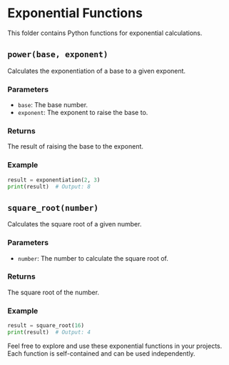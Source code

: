 # Exponential Functions

This folder contains Python functions for exponential calculations.

## `power(base, exponent)`

Calculates the exponentiation of a base to a given exponent.

### Parameters
- `base`: The base number.
- `exponent`: The exponent to raise the base to.

### Returns
The result of raising the base to the exponent.

### Example
```python
result = exponentiation(2, 3)
print(result)  # Output: 8
```

## `square_root(number)`

Calculates the square root of a given number.

### Parameters
- `number`: The number to calculate the square root of.

### Returns
The square root of the number.

### Example
```python
result = square_root(16)
print(result)  # Output: 4
```

Feel free to explore and use these exponential functions in your projects. Each function is self-contained and can be used independently.